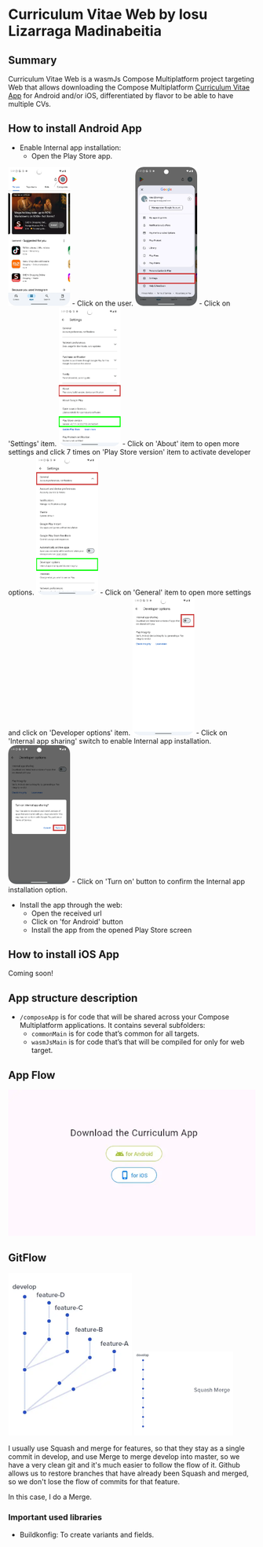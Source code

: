 
# Curriculum Vitae Web by Iosu Lizarraga Madinabeitia

## Summary

Curriculum Vitae Web is a wasmJs Compose Multiplatform project targeting Web that allows downloading the Compose Multiplatform [Curriculum Vitae App](https://github.com/ilizma/Curriculum-Vitae-App) for Android and/or iOS, differentiated by flavor to be able to have multiple CVs.

## How to install Android App

* Enable Internal app installation:
  - Open the Play Store app.
<img src="img/initial.webp" width="25%"/>
  - Click on the user.
<img src="img/menu.webp" width="25%"/>
  - Click on 'Settings' item.
<img src="img/about.webp" width="25%"/>
  - Click on 'About' item to open more settings and click 7 times on 'Play Store version' item to activate developer options.
<img src="img/general.webp" width="25%"/>
  - Click on 'General' item to open more settings and click on 'Developer options' item.
<img src="img/developer_options.webp" width="25%"/>
  - Click on 'Internal app sharing' switch to enable Internal app installation.
<img src="img/turn_on.webp" width="25%"/>
  - Click on 'Turn on' button to confirm the Internal app installation option.

* Install the app through the web:
  - Open the received url
  - Click on 'for Android' button
  - Install the app from the opened Play Store screen

## How to install iOS App

Coming soon!

## App structure description

* `/composeApp` is for code that will be shared across your Compose Multiplatform applications.
  It contains several subfolders:
  - `commonMain` is for code that’s common for all targets.
  - `wasmJsMain` is for code that’s that will be compiled for only for web target.

## App Flow

![Screen 1 - Web](img/web.webp)

## GitFlow

<img src="img/gitflow.webp" alt="GitFlow" width="50%"/> <img src="img/squash.webp" alt="Squash and merge" width="40%"/>

I usually use Squash and merge for features, so that they stay as a single commit in develop, and use Merge to merge develop into master, so we have a very clean git and it's much easier to follow the flow of it.
Github allows us to restore branches that have already been Squash and merged, so we don't lose the flow of commits for that feature.

In this case, I do a Merge.

### Important used libraries
- Buildkonfig: To create variants and fields.
